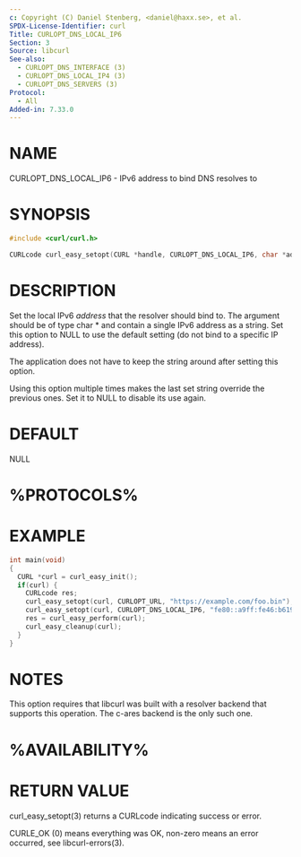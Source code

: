 ```yaml
---
c: Copyright (C) Daniel Stenberg, <daniel@haxx.se>, et al.
SPDX-License-Identifier: curl
Title: CURLOPT_DNS_LOCAL_IP6
Section: 3
Source: libcurl
See-also:
  - CURLOPT_DNS_INTERFACE (3)
  - CURLOPT_DNS_LOCAL_IP4 (3)
  - CURLOPT_DNS_SERVERS (3)
Protocol:
  - All
Added-in: 7.33.0
---
```


# NAME

CURLOPT_DNS_LOCAL_IP6 - IPv6 address to bind DNS resolves to

# SYNOPSIS

~~~c
#include <curl/curl.h>

CURLcode curl_easy_setopt(CURL *handle, CURLOPT_DNS_LOCAL_IP6, char *address);
~~~

# DESCRIPTION

Set the local IPv6 *address* that the resolver should bind to. The argument
should be of type char * and contain a single IPv6 address as a string. Set
this option to NULL to use the default setting (do not bind to a specific IP
address).

The application does not have to keep the string around after setting this
option.

Using this option multiple times makes the last set string override the
previous ones. Set it to NULL to disable its use again.

# DEFAULT

NULL

# %PROTOCOLS%

# EXAMPLE

~~~c
int main(void)
{
  CURL *curl = curl_easy_init();
  if(curl) {
    CURLcode res;
    curl_easy_setopt(curl, CURLOPT_URL, "https://example.com/foo.bin");
    curl_easy_setopt(curl, CURLOPT_DNS_LOCAL_IP6, "fe80::a9ff:fe46:b619");
    res = curl_easy_perform(curl);
    curl_easy_cleanup(curl);
  }
}
~~~

# NOTES

This option requires that libcurl was built with a resolver backend that
supports this operation. The c-ares backend is the only such one.

# %AVAILABILITY%

# RETURN VALUE

curl_easy_setopt(3) returns a CURLcode indicating success or error.

CURLE_OK (0) means everything was OK, non-zero means an error occurred, see
libcurl-errors(3).
